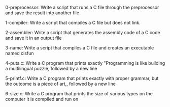 0-preprocessor: Write a script that runs a C file through the preprocessor and save the result into another file

1-compiler: Write a script that compiles a C file but does not link.

2-assembler: Write a script that generates the assembly code of a C code and save it in an output file

3-name: Write a script that compiles a C file and creates an executable named cisfun

4-puts.c: Write a C program that prints exactly "Programming is like building a multilingual puzzle, followed by a new line

5-printf.c: Write a C program that prints exactly with proper grammar, but the outcome is a piece of art,, followed by a new line

6-size.c: Write a C program that prints the size of various types on the computer it is compiled and run on

